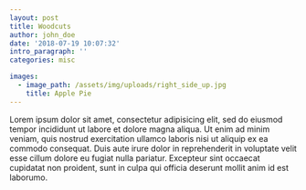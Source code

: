 ```yaml
---
layout: post
title: Woodcuts
author: john_doe
date: '2018-07-19 10:07:32'
intro_paragraph: ''
categories: misc

images:
  - image_path: /assets/img/uploads/right_side_up.jpg
    title: Apple Pie
---
```

Lorem ipsum dolor sit amet, consectetur adipisicing elit, sed do eiusmod tempor incididunt ut labore et dolore magna aliqua. Ut enim ad minim veniam, quis nostrud exercitation ullamco laboris nisi ut aliquip ex ea commodo consequat. Duis aute irure dolor in reprehenderit in voluptate velit esse cillum dolore eu fugiat nulla pariatur. Excepteur sint occaecat cupidatat non proident, sunt in culpa qui officia deserunt mollit anim id est laborumo.
